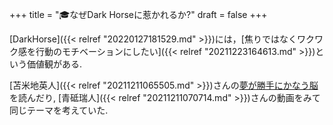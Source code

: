 +++
title = "🎓なぜDark Horseに惹かれるか?"
draft = false
+++

[DarkHorse]({{< relref "20220127181529.md" >}})には，[焦りではなくワクワク感を行動のモチベーションにしたい]({{< relref "20211223164613.md" >}})という価値観がある.

[苫米地英人]({{< relref "20211211065505.md" >}})さんの[夢が勝手にかなう脳](https://amzn.to/31SGoHz)を読んだり, [青砥瑞人]({{< relref "20211211070714.md" >}})さんの動画をみて同じテーマを考えていた.

